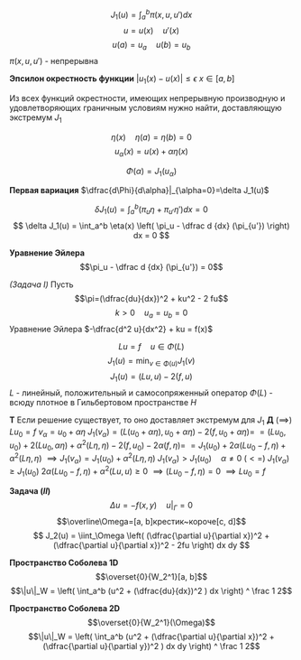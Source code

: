 $$
J_1(u)=\int_a^b \pi(x, u, u')dx
$$
$$
u=u(x)\quad u'(x)
$$
$$
u(a)=u_a\quad u(b)=u_b
$$
$\pi(x, u, u')$ - непрерывна

**Эпсилон окрестность функции**
	$|u_1(x)-u(x)|\le \epsilon$
	$x\in [a, b]$

Из всех функций окрестности, имеющих непрерывную производную и удовлетворяющих граничным условиям нужно найти, доставляющую экстремум $J_1$


$$\eta(x)\quad \eta(a)=\eta(b)=0$$
$$u_\alpha (x) = u(x) + \alpha \eta(x) $$

$$\Phi(\alpha) = J_1(u_\alpha)$$

**Первая вариация**
	$\dfrac{d\Phi}{d\alpha}|_{\alpha=0}=\delta J_1(u)$

$$\delta J_1(u)=\int_a^b \left( \pi_u \eta + \pi_{u'} \eta' \right) dx = 0$$
$$
\delta J_1(u) = \int_a^b \eta(x) \left( \pi_u - \dfrac d {dx} (\pi_{u'}) \right) dx = 0
$$

**Уравнение Эйлера**
$$\pi_u - \dfrac d {dx} (\pi_{u'}) = 0$$

*(Задача $I$)*
Пусть
$$\pi=(\dfrac{du}{dx})^2 + ku^2 - 2 fu$$
$$k>0 \quad u_a = u_b = 0$$
Уравнение Эйлера $-\dfrac{d^2 u}{dx^2} + ku = f(x)$ 

$$
Lu=f \quad u \in \Phi(L)
$$
$$J_1(u) = \min_{v\in \Phi(u)} J_1(v)$$
$$
J_1(u)=(Lu, u) - 2(f, u)
$$
$L$ - линейный, положительный и самосопряженный оператор
$\Phi(L)$ - всюду плотное в Гильбертовом пространстве $H$

**Т**
	Если решение существует, то оно доставляет экcтремум для $J_1$
**Д**
	$(\implies)$
	$Lu_0=f$
	$v_\alpha = u_0+\alpha \eta$
	$J_1(v_\alpha) = (L(u_0 + \alpha \eta), u_0 + \alpha \eta) - 2 (f, u_0 + \alpha \eta)=$
	$=(Lu_0, u_0) + 2 (Lu_0, \alpha \eta) + \alpha^2(L\eta, \eta) - 2 (f, u_0) - 2 \alpha (f, \eta) =$
	$=J_1(u_0) + 2\alpha (Lu_0 - f, \eta) + \alpha^2 (L\eta, \eta)$
	$\implies J_1(v_\alpha) = J_1(u_0)+\alpha^2 (L\eta, \eta)$
	$J_1(v_\alpha)>J_1(u_0) \quad \alpha\neq 0$
	$(<=)$
	$J_1(v_\alpha)\ge J_1(u_0)$
	$2\alpha(Lu_0-f, \eta) + \alpha^2 (Lu, u) \ge 0$
	$\implies (Lu_0-f, \eta) = 0$
	$\implies Lu_0 = f$

**Задача $(II)$**
$$\Delta u = -f(x, y)\quad u|_\Gamma = 0$$
$$\overline\Omega=[a, b]крестик~короче[c, d]$$
$$
J_2(u) = \iint_\Omega \left( (\dfrac{\partial u}{\partial x})^2 + (\dfrac{\partial u}{\partial x})^2 - 2fu \right) dx dy
$$

**Пространство Соболева 1D**
$$\overset{0}{W_2^1}[a, b]$$
$$\|u\|_W = \left( \int_a^b (u^2 + (\dfrac{du}{dx})^2 ) dx \right) ^ \frac 1 2$$

**Пространство Соболева 2D**
$$\overset{0}{W_2^1}(\Omega)$$
$$\|u\|_W = \left( \int_a^b (u^2 + (\dfrac{\partial u}{\partial x})^2 + (\dfrac{\partial u}{\partial y})^2 ) dx dy \right) ^ \frac 1 2$$


